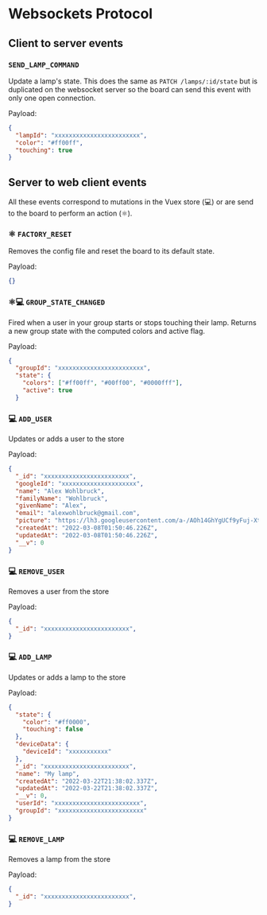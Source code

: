 # Websockets Protocol

## Client to server events

### `SEND_LAMP_COMMAND`
Update a lamp's state. This does the same as `PATCH /lamps/:id/state` but is duplicated on the websocket server so the board can send this event with only one open connection.

Payload:
```json
{
  "lampId": "xxxxxxxxxxxxxxxxxxxxxxxx",
  "color": "#ff00ff",
  "touching": true
}
```

## Server to web client events

All these events correspond to mutations in the Vuex store (💻) or are send to the board to perform an action (⚛️).

### ⚛️ `FACTORY_RESET`
Removes the config file and reset the board to its default state.

Payload:
```json
{}
```

### ⚛️💻 `GROUP_STATE_CHANGED`
Fired when a user in your group starts or stops touching their lamp. 
Returns a new group state with the computed colors and active flag.

Payload:
```json
{
  "groupId": "xxxxxxxxxxxxxxxxxxxxxxxx",
  "state": {
    "colors": ["#ff00ff", "#00ff00", "#0000fff"],
    "active": true
  }
```



### 💻 `ADD_USER`
Updates or adds a user to the store

Payload:
```json
{
  "_id": "xxxxxxxxxxxxxxxxxxxxxxxx",
  "googleId": "xxxxxxxxxxxxxxxxxxxxx",
  "name": "Alex Wohlbruck",
  "familyName": "Wohlbruck",
  "givenName": "Alex",
  "email": "alexwohlbruck@gmail.com",
  "picture": "https://lh3.googleusercontent.com/a-/AOh14GhYgUCf9yFuj-Xt6_X_cDz-5gSusrGde-lerdKqXxA=s96-c",
  "createdAt": "2022-03-08T01:50:46.226Z",
  "updatedAt": "2022-03-08T01:50:46.226Z",
  "__v": 0
}
```


### 💻 `REMOVE_USER`
Removes a user from the store

Payload:
```json
{
  "_id": "xxxxxxxxxxxxxxxxxxxxxxxx",
}
```

### 💻 `ADD_LAMP`
Updates or adds a lamp to the store

Payload:
```json
{
  "state": {
    "color": "#ff0000",
    "touching": false
  },
  "deviceData": {
    "deviceId": "xxxxxxxxxxx"
  },
  "_id": "xxxxxxxxxxxxxxxxxxxxxxxx",
  "name": "My lamp",
  "createdAt": "2022-03-22T21:38:02.337Z",
  "updatedAt": "2022-03-22T21:38:02.337Z",
  "__v": 0,
  "userId": "xxxxxxxxxxxxxxxxxxxxxxxx",
  "groupId": "xxxxxxxxxxxxxxxxxxxxxxxx"
}
```

### 💻 `REMOVE_LAMP`
Removes a lamp from the store

Payload:
```json
{
  "_id": "xxxxxxxxxxxxxxxxxxxxxxxx",
}
```